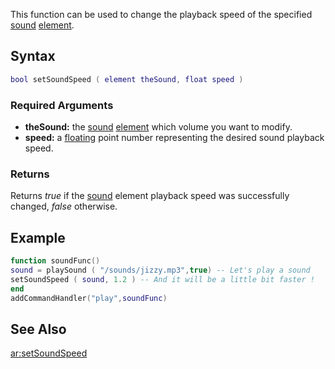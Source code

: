 This function can be used to change the playback speed of the specified [sound](/docs/sound.md "wikilink") [element](/element.md "wikilink").

Syntax
------

``` lua
bool setSoundSpeed ( element theSound, float speed )
```

### Required Arguments

-   **theSound:** the [sound](/docs/sound.md "wikilink") [element](/element.md "wikilink") which volume you want to modify.
-   **speed:** a [floating](/docs/float.md "wikilink") point number representing the desired sound playback speed.

### Returns

Returns *true* if the [sound](/docs/sound.md "wikilink") element playback speed was successfully changed, *false* otherwise.

Example
-------

``` lua
function soundFunc()
sound = playSound ( "/sounds/jizzy.mp3",true) -- Let's play a sound
setSoundSpeed ( sound, 1.2 ) -- And it will be a little bit faster !
end
addCommandHandler("play",soundFunc)
```

See Also
--------

[ar:setSoundSpeed](/docs/ar:setSoundSpeed.md "wikilink")

